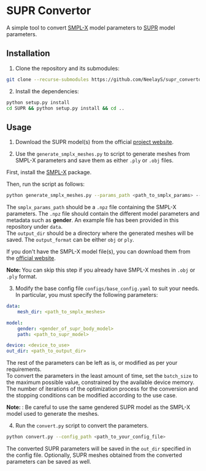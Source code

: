 # SUPR Convertor

A simple tool to convert [SMPL-X](https://smpl-x.is.tue.mpg.de/) model parameters to [SUPR](https://supr.is.tue.mpg.de/) model parameters.

## Installation

1. Clone the repository and its submodules:

```bash
git clone --recurse-submodules https://github.com/NeelayS/supr_convertor.git
```
2. Install the dependencies:

```bash
python setup.py install
cd SUPR && python setup.py install && cd ..
```

## Usage

1. Download the SUPR model(s) from the official [project website](https://supr.is.tue.mpg.de/).

2. Use the `generate_smplx_meshes.py` to script to generate meshes from SMPL-X parameters and save them as either `.ply` or `.obj` files.

First, install the [SMPL-X](https://github.com/vchoutas/smplx) package. <br>

Then, run the script as follows:

```bash
python generate_smplx_meshes.py --params_path <path_to_smplx_params> --model_path <path_to_smplx_model> --output_dir <path_to_output_dir> --output_format <ply/obj>
```
The `smplx_params_path` should be a `.npz` file containing the SMPL-X parameters. The `.npz` file should contain the different model parameters and metadata such as <b>gender</b>. An example file has been provided in this repository under `data`. <br>
The `output_dir` should be a directory where the generated meshes will be saved. The `output_format` can be either `obj` or `ply`.

If you don't have the SMPL-X model file(s), you can download them from the [official website](https://smpl-x.is.tue.mpg.de/). <br>

<b> Note: </b> You can skip this step if you already have SMPL-X meshes in `.obj` or `.ply` format.

3. Modify the base config file `configs/base_config.yaml` to suit your needs. In particular, you must specify the following parameters:

```yaml
data:
    mesh_dir: <path_to_smplx_meshes>

model:
    gender: <gender_of_supr_body_model>
    path: <path_to_supr_model>

device: <device_to_use>
out_dir: <path_to_output_dir>
```
The rest of the parameters can be left as is, or modified as per your requirements. <br> 
To convert the parameters in the least amount of time, set the `batch_size` to the maximum possible value, constrained by the available device memory. <br>
The number of iterations of the optimization process for the conversion and the stopping conditions can be modified according to the use case. <br>

<b> Note: </b>: Be careful to use the same gendered SUPR model as the SMPL-X model used to generate the meshes.

4. Run the `convert.py` script to convert the parameters.

```bash
python convert.py --config_path <path_to_your_config_file>
```

The converted SUPR parameters will be saved in the `out_dir` specified in the config file. Optionally, SUPR meshes obtained from the converted parameters can be saved as well.